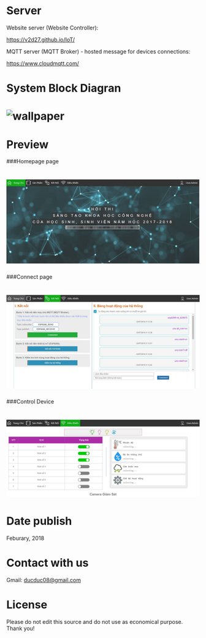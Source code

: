 

# Server

Website server (Website Controller): 

https://v2d27.github.io/IoT/ 


MQTT server (MQTT Broker) - hosted message for devices connections: 

https://www.cloudmqtt.com/

# System Block Diagran

![wallpaper](https://v2d27.github.io/IoT/image/system-diagram.png)
=======

# Preview

###Homepage page

![wallpaper](https://github.com/Hercules2404/IoT/blob/master/Preview/homepage.JPG)
=======

###Connect page

![wallpaper](https://github.com/Hercules2404/IoT/blob/master/Preview/connect.JPG)
=======

###Control Device

![wallpaper](https://github.com/Hercules2404/IoT/blob/master/Preview/control.JPG)
=======

# Date publish

Feburary, 2018



# Contact with us

Gmail: ducduc08@gmail.com



# License

Please do not edit this source and do not use as economical purpose. Thank you!

